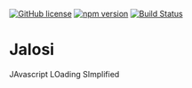 [![GitHub license](https://img.shields.io/badge/license-MIT-blue.png)](https://opensource.org/licenses/MIT)
[![npm version](https://badge.fury.io/js/jalosi.png)](https://badge.fury.io/js/jalosi)
[![Build Status](https://travis-ci.com/gardhr/jalosi.png?branch=master)](https://travis-ci.com/gardhr/jalosi)

# Jalosi 

JAvascript LOading SImplified
